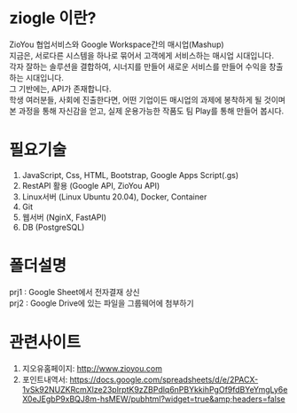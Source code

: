 # ziogle 이란?
ZioYou 협업서비스와 Google Workspace간의 매시업(Mashup)   
지금은, 서로다른 시스템을 하나로 묶어서 고객에게 서비스하는 매시업 시대입니다.   
각자 잘하는 솔루션을 결합하여, 시너지를 만들어 새로운 서비스를 만들어 수익을 창출하는 시대입니다.   
그 기반에는, API가 존재합니다.   
학생 여러분들, 사회에 진출한다면, 어떤 기업이든 매시업의 과제에 봉착하게 될 것이며   
본 과정을 통해 자신감을 얻고, 실제 운용가능한 작품도 팀 Play를 통해 만들어 봅시다.

# 필요기술
1. JavaScript, Css, HTML, Bootstrap, Google Apps Script(.gs)
2. RestAPI 활용 (Google API, ZioYou API)
4. Linux서버 (Linux Ubuntu 20.04), Docker, Container
5. Git
6. 웹서버 (NginX, FastAPI)
7. DB (PostgreSQL)

# 폴더설명
prj1 : Google Sheet에서 전자결재 상신   
prj2 : Google Drive에 있는 파일을 그룹웨어에 첨부하기

# 관련사이트
1. 지오유홈페이지: http://www.zioyou.com
2. 포인트내역서: https://docs.google.com/spreadsheets/d/e/2PACX-1vSk92NUZKRcmXlze23plrptK9zZBPdlq6nPBYkkihPgOf9fdBYeYmgLy6eX0eJEgbP9xBQJ8m-hsMEW/pubhtml?widget=true&amp;headers=false
